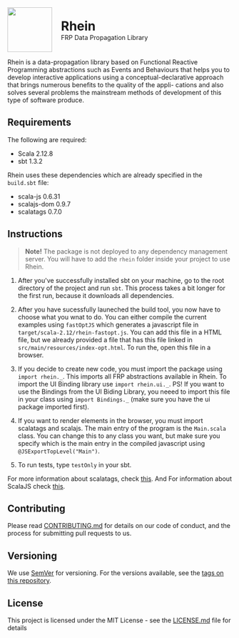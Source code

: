 <div style="display: flex; align-items: center">
    <img src="https://i.imgur.com/2hb1EXu.png" width="100">
    <div style="margin-left: 20px">
        <h1 style="margin: 0; padding: 0">Rhein</h1>
        <p style="margin: 0">FRP Data Propagation Library</p>
    </div>
</div>

Rhein is a data-propagation library based on Functional Reactive Programming abstractions such as Events and Behaviours that helps you to develop interactive applications using a conceptual-declarative approach that brings numerous benefits to the quality of the appli- cations and also solves several problems the mainstream methods of development of this type of software produce.


## Requirements
The following are required:
- Scala 2.12.8
- sbt 1.3.2

Rhein uses these dependencies which are already specified in the `build.sbt` file:
- scala-js 0.6.31
- scalajs-dom 0.9.7
- scalatags 0.7.0

## Instructions
>**Note!** The package is not deployed to any dependency management server. You will have to add the `rhein` folder inside your project to use Rhein.

1. After you've successfully installed sbt on your machine, go to the root directory of the project and run `sbt`. This process takes a bit longer for the first run, because it downloads all dependencies.

2. After you have sucessfully launeched the build tool, you now have to choose what you wnat to do. You can either compile the current examples using `fastOptJS` which generates a javascript file in `target/scala-2.12/rhein-fastopt.js`. You can add this file in a HTML file, but we already provided a file that has this file linked in `src/main/resources/index-opt.html`. To run the, open this file in a browser.

3. If you decide to create new code, you must import the package using `import rhein._`. This imports all FRP abstractions available in Rhein. To import the UI Binding library use `import rhein.ui._`. PS! If you want to use the Bindings from the UI Biding Library, you neeed to import this file in your class using `import Bindings._` (make sure you have the ui package imported first).

4. If you want to render elements in the browser, you must import scalatags and scalajs. The main entry of the program is the `Main.scala` class. You can change this to any class you want, but make sure you specify which is the main entry in the compiled javascript using `@JSExportTopLevel("Main")`. 

5. To run tests, type `testOnly` in your sbt.

For more information about scalatags, check [this](https://www.scala-js.org/). And For information about ScalaJS check [this](https://www.lihaoyi.com/scalatags/).

## Contributing

Please read [CONTRIBUTING.md](https://gist.github.com/PurpleBooth/b24679402957c63ec426) for details on our code of conduct, and the process for submitting pull requests to us.

## Versioning

We use [SemVer](http://semver.org/) for versioning. For the versions available, see the [tags on this repository](https://github.com/your/project/tags). 

## License
This project is licensed under the MIT License - see the [LICENSE.md](LICENSE.md) file for details

